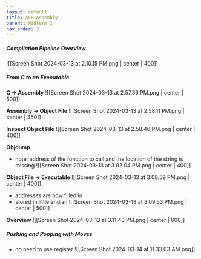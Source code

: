 ```yaml
---
layout: default
title: X86 Assembly
parent: Midterm 2
nav_order: 3
---
```

##### Compilation Pipeline Overview
![[Screen Shot 2024-03-13 at 2.10.15 PM.png | center | 400]]
##### From C to an Executable
**C → Assembly**
![[Screen Shot 2024-03-13 at 2.57.36 PM.png | center | 500]]

**Assembly → Object File**
![[Screen Shot 2024-03-13 at 2.58.11 PM.png | center | 450]]

**Inspect Object File**
![[Screen Shot 2024-03-13 at 2.58.46 PM.png | center | 400]]

**Objdump**
- note: address of the function to call and the location of the string is missing
![[Screen Shot 2024-03-13 at 3.02.04 PM.png | center | 400]]

**Object File → Executable**
![[Screen Shot 2024-03-13 at 3.08.59 PM.png | center | 400]]

- addresses are now filled in
- stored in little endian
![[Screen Shot 2024-03-13 at 3.09.53 PM.png | center | 500]]

**Overview**
![[Screen Shot 2024-03-13 at 3.11.43 PM.png | center | 600]]
##### Pushing and Popping with Moves
- no need to use register
![[Screen Shot 2024-03-14 at 11.33.03 AM.png]]
